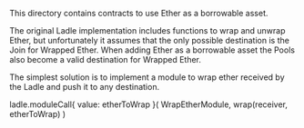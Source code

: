 This directory contains contracts to use Ether as a borrowable asset.

The original Ladle implementation includes functions to wrap and unwrap Ether, but unfortunately it assumes that the only possible destination is the Join for Wrapped Ether. When adding Ether as a borrowable asset the Pools also become a valid destination for Wrapped Ether.

The simplest solution is to implement a module to wrap ether received by the Ladle and push it to any destination.

ladle.moduleCall{ value: etherToWrap }(
    WrapEtherModule,
    wrap(receiver, etherToWrap)
)